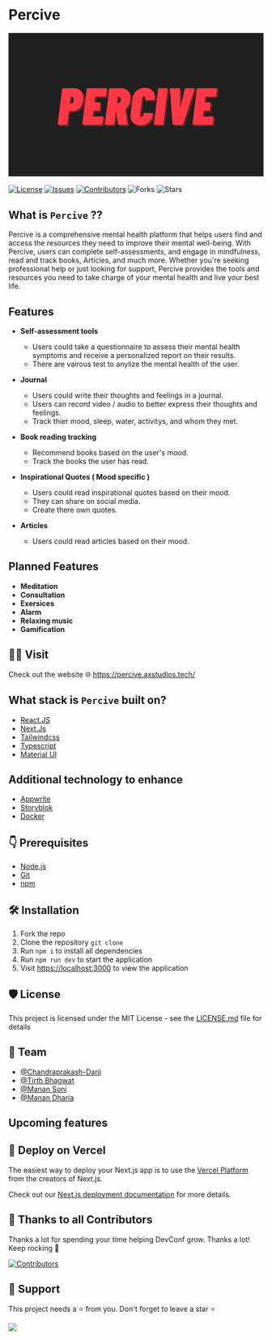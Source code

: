 # Percive

[![Percive BANNER](/public/images/large-og.png)](https://percive.vercel.app/)

[![License](https://img.shields.io/badge/License-MIT-green.svg)](https://opensource.org/licenses/mit/) [![Issues](https://img.shields.io/github/issues/ax-studios/percive)](https://github.com/ax-studios/percive/issues) [![Contributors](https://img.shields.io/github/contributors/ax-studios/percive)](https://github.com/ax-studios/percive/graphs/contributors) ![Forks](https://img.shields.io/github/forks/ax-studios/percive) ![Stars](https://img.shields.io/github/stars/ax-studios/percive)

## What is `Percive` ??

Percive is a comprehensive mental health platform that helps users find and access the resources they need to improve their mental well-being. With Percive, users can complete self-assessments, and engage in mindfulness, read and track books, Articles, and much more. Whether you're seeking professional help or just looking for support, Percive provides the tools and resources you need to take charge of your mental health and live your best life.

## Features

- **Self-assessment tools**

  - Users could take a questionnaire to assess their mental health symptoms and receive a personalized report on their results.
  - There are vairous test to anylize the mental health of the user.

- **Journal**

  - Users could write their thoughts and feelings in a journal.
  - Users can record video / audio to better express their thoughts and feelings.
  - Track thier mood, sleep, water, activitys, and whom they met.

- **Book reading tracking**

  - Recommend books based on the user's mood.
  - Track the books the user has read.

- **Inspirational Quotes ( Mood specific )**

  - Users could read inspirational quotes based on their mood.
  - They can share on social media.
  - Create there own quotes.

- **Articles**

  - Users could read articles based on their mood.

## Planned Features

- **Meditation**
- **Consultation**
- **Exersices**
- **Alarm**
- **Relaxing music**
- **Gamification**

## 👨‍💻 Visit

Check out the website 🌐 <https://percive.axstudios.tech/>

## What stack is `Percive` built on?

- [React.JS](https://reactjs.org/)
- [Next.Js](https://nextjs.org/)
- [Tailwindcss](https://tailwindcss.com/)
- [Typescript](https://www.typescriptlang.org/)
- [Material UI](https://v4.mui.com/)

## Additional technology to enhance

- [Appwrite](https://cloud.appwrite.io)
- [Storyblok](https://www.storyblok.com/)
- [Docker](https://www.docker.com/)

## 👇 Prerequisites

- [Node.js](https://nodejs.org/en/)
- [Git](https://git-scm.com/)
- [npm](https://www.npmjs.com/)

## 🛠️ Installation

1. Fork the repo
2. Clone the repository `git clone`
3. Run `npm i` to install all dependencies
4. Run `npm run dev` to start the application
5. Visit <https://localhost:3000> to view the application

## 🛡️ License

This project is licensed under the MIT License - see the [LICENSE.md](./LICENSE) file for details

## 👥 Team

- [@Chandraprakash-Darji](https://github.com/Chandraprakash-Darji)
- [@Tirth Bhagwat](https://github.com/tirth-bhagwat)
- [@Manan Soni](https://github.com/manan-Soni)
- [@Manan Dharia](https://github.com/manandharia07)

## Upcoming features

## 🚀 Deploy on Vercel

The easiest way to deploy your Next.js app is to use the [Vercel Platform](https://vercel.com/new?utm_medium=default-template&filter=next.js&utm_source=create-next-app&utm_campaign=create-next-app-readme) from the creators of Next.js.

Check out our [Next.js deployment documentation](https://nextjs.org/docs/deployment) for more details.

## 💪 Thanks to all Contributors

Thanks a lot for spending your time helping DevConf grow. Thanks a lot! Keep rocking 🍻

[![Contributors](https://contrib.rocks/image?repo=ax-studios/percive)](https://github.com/ax-studios/percive/graphs/contributors)

## 🙏 Support

This project needs a ⭐️ from you. Don't forget to leave a star ⭐️

![](https://camo.githubusercontent.com/37b009b52b3a9af7886f52e75cd76d1b32fef331ab1dc2108089c0ced0b7635f/68747470733a2f2f7777772e6461746f636d732d6173736574732e636f6d2f33313034392f313631383938333239372d706f77657265642d62792d76657263656c2e737667)
